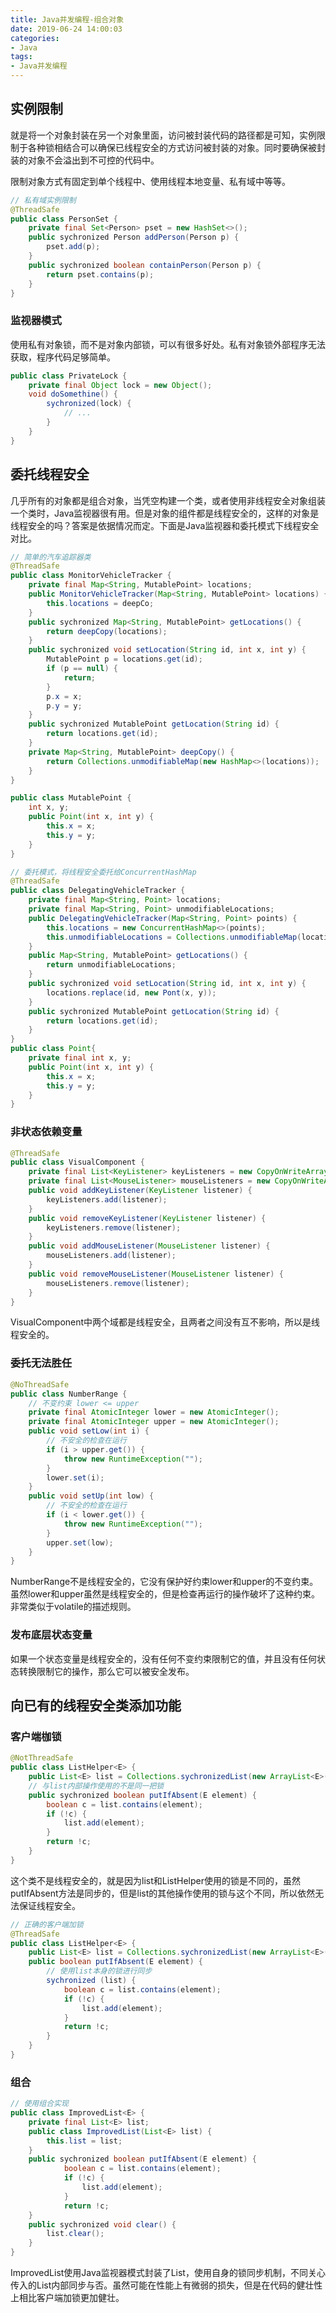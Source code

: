 ```yaml
---
title: Java并发编程-组合对象
date: 2019-06-24 14:00:03
categories:
- Java
tags: 
- Java并发编程
---
```


## 实例限制

就是将一个对象封装在另一个对象里面，访问被封装代码的路径都是可知，实例限制于各种锁相结合可以确保已线程安全的方式访问被封装的对象。同时要确保被封装的对象不会溢出到不可控的代码中。

限制对象方式有固定到单个线程中、使用线程本地变量、私有域中等等。

```java
// 私有域实例限制
@ThreadSafe
public class PersonSet {
	private final Set<Person> pset = new HashSet<>();
	public sychronized Person addPerson(Person p) {
		pset.add(p);
	}
	public sychronized boolean containPerson(Person p) {
		return pset.contains(p); 
	}
}
```

### 监视器模式

使用私有对象锁，而不是对象内部锁，可以有很多好处。私有对象锁外部程序无法获取，程序代码足够简单。

```java
public class PrivateLock {
	private final Object lock = new Object();
	void doSomethine() {
		sychronized(lock) {
			// ...
		}
	}
}
```

## 委托线程安全

几乎所有的对象都是组合对象，当凭空构建一个类，或者使用非线程安全对象组装一个类时，Java监视器很有用。但是对象的组件都是线程安全的，这样的对象是线程安全的吗？答案是依据情况而定。下面是Java监视器和委托模式下线程安全对比。

```java
// 简单的汽车追踪器类
@ThreadSafe
public class MonitorVehicleTracker {
	private final Map<String, MutablePoint> locations;
	public MonitorVehicleTracker(Map<String, MutablePoint> locations) {
		this.locations = deepCo;
	}
	public sychronized Map<String, MutablePoint> getLocations() {
		return deepCopy(locations);
	}
	public sychronized void setLocation(String id, int x, int y) {
		MutablePoint p = locations.get(id);
		if (p == null) {
			return;
		}
		p.x = x;
		p.y = y;
	}
	public sychronized MutablePoint getLocation(String id) {
		return locations.get(id);
	}
	private Map<String, MutablePoint> deepCopy() {
		return Collections.unmodifiableMap(new HashMap<>(locations));
	}
}

public class MutablePoint {
	int x, y;
	public Point(int x, int y) {
		this.x = x;
		this.y = y;
	}
} 
```

```java
// 委托模式，将线程安全委托给ConcurrentHashMap
@ThreadSafe
public class DelegatingVehicleTracker {
	private final Map<String, Point> locations;
	private final Map<String, Point> unmodifiableLocations;
	public DelegatingVehicleTracker(Map<String, Point> points) {
		this.locations = new ConcurrentHashMap<>(points);
		this.unmodifiableLocations = Collections.unmodifiableMap(locations);
	}
	public Map<String, MutablePoint> getLocations() {
		return unmodifiableLocations;
	}
	public sychronized void setLocation(String id, int x, int y) {
		locations.replace(id, new Pont(x, y));
	}
	public sychronized MutablePoint getLocation(String id) {
		return locations.get(id);
	}
}
public class Point{
	private final int x, y;
	public Point(int x, int y) {
		this.x = x;
		this.y = y;
	}
}
```

### 非状态依赖变量

```java
@ThreadSafe
public class VisualComponent {
	private final List<KeyListener> keyListeners = new CopyOnWriteArrayList<>();
	private final List<MouseListener> mouseListeners = new CopyOnWriteArrayList<>();
	public void addKeyListener(KeyListener listener) {
		keyListeners.add(listener);
	}
	public void removeKeyListener(KeyListener listener) {
		keyListeners.remove(listener);
	}
	public void addMouseListener(MouseListener listener) {
		mouseListeners.add(listener);
	}
	public void removeMouseListener(MouseListener listener) {
		mouseListeners.remove(listener);
	}
}
```

VisualComponent中两个域都是线程安全，且两者之间没有互不影响，所以是线程安全的。

### 委托无法胜任

```java
@NoThreadSafe
public class NumberRange {
	// 不变约束 lower <= upper
	private final AtomicInteger lower = new AtomicInteger();
	private final AtomicInteger upper = new AtomicInteger();
	public void setLow(int i) {
		// 不安全的检查在运行
		if (i > upper.get()) {
			throw new RuntimeException("");
		}
		lower.set(i);
	}
	public void setUp(int low) {
		// 不安全的检查在运行
		if (i < lower.get()) {
			throw new RuntimeException("");
		}
		upper.set(low);
	}
}
```

NumberRange不是线程安全的，它没有保护好约束lower和upper的不变约束。虽然lower和upper虽然是线程安全的，但是检查再运行的操作破坏了这种约束。非常类似于volatile的描述规则。

### 发布底层状态变量

如果一个状态变量是线程安全的，没有任何不变约束限制它的值，并且没有任何状态转换限制它的操作，那么它可以被安全发布。

## 向已有的线程安全类添加功能

### 客户端枷锁

```java
@NotThreadSafe
public class ListHelper<E> {
	public List<E> list = Collections.sychronizedList(new ArrayList<E>());
	// 与list内部操作使用的不是同一把锁
    public sychronized boolean putIfAbsent(E element) {
		boolean c = list.contains(element);
		if (!c) {
			list.add(element);
		}
		return !c;
	}
}
```

这个类不是线程安全的，就是因为list和ListHelper使用的锁是不同的，虽然putIfAbsent方法是同步的，但是list的其他操作使用的锁与这个不同，所以依然无法保证线程安全。

```java
// 正确的客户端加锁
@ThreadSafe
public class ListHelper<E> {
	public List<E> list = Collections.sychronizedList(new ArrayList<E>());
	public boolean putIfAbsent(E element) {
		// 使用list本身的锁进行同步
        sychronized (list) {
            boolean c = list.contains(element);
            if (!c) {
                list.add(element);
            }
            return !c;
		}
	}
}
```

### 组合

```java
// 使用组合实现
public class ImprovedList<E> {
    private final List<E> list;
    public class ImprovedList(List<E> list) {
        this.list = list;
    }
    public sychronized boolean putIfAbsent(E element) {
            boolean c = list.contains(element);
            if (!c) {
                list.add(element);
            }
            return !c;
	}
    public sychronized void clear() {
        list.clear();
    }
}
```

ImprovedList使用Java监视器模式封装了List，使用自身的锁同步机制，不同关心传入的List内部同步与否。虽然可能在性能上有微弱的损失，但是在代码的健壮性上相比客户端加锁更加健壮。



